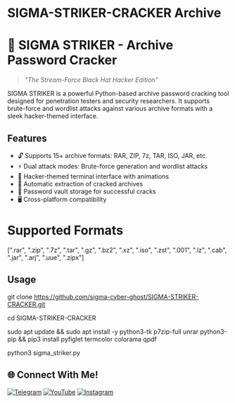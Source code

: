 # SIGMA-STRIKER-CRACKER Archive

# 🚀 SIGMA STRIKER - Archive Password Cracker

> *"The Stream-Force Black Hat Hacker Edition"*

SIGMA STRIKER is a powerful Python-based archive password cracking tool designed for penetration testers and security researchers. It supports brute-force and wordlist attacks against various archive formats with a sleek hacker-themed interface.

## Features

- 🔓 Supports 15+ archive formats: RAR, ZIP, 7z, TAR, ISO, JAR, etc.
- ⚡ Dual attack modes: Brute-force generation and wordlist attacks
- 🎨 Hacker-themed terminal interface with animations
- 📁 Automatic extraction of cracked archives
- 🔐 Password vault storage for successful cracks
- 🖥️ Cross-platform compatibility

# Supported Formats
[".rar", ".zip", ".7z", ".tar", ".gz", ".bz2", ".xz", ".iso", ".zst", ".001", ".lz", ".cab", ".jar", ".arj", ".uue", ".zipx"]

## Usage

git clone https://github.com/sigma-cyber-ghost/SIGMA-STRIKER-CRACKER.git

cd SIGMA-STRIKER-CRACKER

sudo apt update && sudo apt install -y python3-tk p7zip-full unrar python3-pip && pip3 install pyfiglet termcolor colorama qpdf

python3 sigma_striker.py


## 🌐 Connect With Me!
[![Telegram](https://img.shields.io/badge/Telegram-Sigma_Ghost-blue?logo=telegram)](https://t.me/Sigma_Cyber_Ghost)
[![YouTube](https://img.shields.io/badge/YouTube-Sigma_Ghost-red?logo=youtube)](https://www.youtube.com/@sigma_ghost_hacking)
[![Instagram](https://img.shields.io/badge/Instagram-Safder_Khan-purple?logo=instagram)](https://www.instagram.com/safderkhan0800_/)

